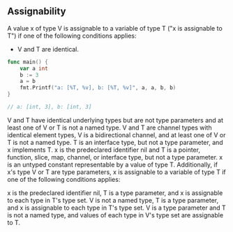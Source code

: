 ## Assignability
A value x of type V is assignable to a variable of type T ("x is assignable to T") if one of the following conditions applies:

* V and T are identical.

```go
func main() {
	var a int
	b := 3
	a = b
	fmt.Printf("a: [%T, %v], b: [%T, %v]", a, a, b, b)
}

// a: [int, 3], b: [int, 3]
```

V and T have identical underlying types but are not type parameters and at least one of V or T is not a named type.
V and T are channel types with identical element types, V is a bidirectional channel, and at least one of V or T is not a named type.
T is an interface type, but not a type parameter, and x implements T.
x is the predeclared identifier nil and T is a pointer, function, slice, map, channel, or interface type, but not a type parameter.
x is an untyped constant representable by a value of type T.
Additionally, if x's type V or T are type parameters, x is assignable to a variable of type T if one of the following conditions applies:

x is the predeclared identifier nil, T is a type parameter, and x is assignable to each type in T's type set.
V is not a named type, T is a type parameter, and x is assignable to each type in T's type set.
V is a type parameter and T is not a named type, and values of each type in V's type set are assignable to T.
